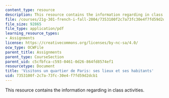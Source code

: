 ```yaml
---
content_type: resource
description: This resource contains the information regarding in class activities.
file: /courses/21g-301-french-i-fall-2004/7353100f2c7a73fc30e4f7fd59d2dcb1_MIT21G_301F04_ch4_ex3.pdf
file_size: 92865
file_type: application/pdf
learning_resource_types:
- Assignments
license: https://creativecommons.org/licenses/by-nc-sa/4.0/
ocw_type: OCWFile
parent_title: Assignments
parent_type: CourseSection
parent_uid: c5cfbfca-c593-0461-0d26-864fd8574ef1
resourcetype: Document
title: 'Visitons un quartier de Paris: ses lieux et ses habitants'
uid: 7353100f-2c7a-73fc-30e4-f7fd59d2dcb1
---
```

This resource contains the information regarding in class activities.
